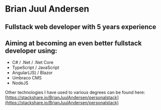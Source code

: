 # Brian Juul Andersen

## Fullstack web developer with 5 years experience

## Aiming at becoming an even better fullstack developer using:

- C# / .Net / .Net Core
- TypeScript / JavaScript
- Angular(JS) / Blazor
- Umbraco CMS
- NodeJS

Other technologies I have used to various degrees can be found here: [https://stackshare.io/BrianJuulAndersen/personalstack](https://stackshare.io/BrianJuulAndersen/personalstack)
